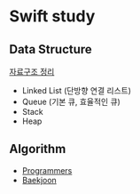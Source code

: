 # Swift study

## Data Structure
[자료구조 정리](https://github.com/yy0867/swift-study/tree/master/DataStructure/DataStructure)
- Linked List (단방향 연결 리스트)
- Queue (기본 큐, 효율적인 큐)
- Stack
- Heap

## Algorithm
- [Programmers](https://github.com/yy0867/swift-study/tree/master/Algorithm/Programmers)
- [Baekjoon](https://github.com/yy0867/swift-study/tree/master/Algorithm/Baekjoon)

